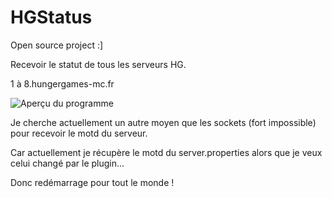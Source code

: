 # HGStatus
Open source project :]

Recevoir le statut de tous les serveurs HG.

1 à 8.hungergames-mc.fr

![Aperçu du programme](http://puu.sh/iWmxC/2151fab7f8.png)

Je cherche actuellement un autre moyen que les sockets (fort impossible) pour recevoir le motd du serveur.

Car actuellement je récupère le motd du server.properties alors que je veux celui changé par le plugin...

Donc redémarrage pour tout le monde !
